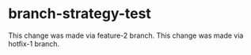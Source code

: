 # branch-strategy-test

This change was made via feature-2 branch.
This change was made via hotfix-1 branch.
